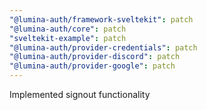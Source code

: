 ```yaml
---
"@lumina-auth/framework-sveltekit": patch
"@lumina-auth/core": patch
"sveltekit-example": patch
"@lumina-auth/provider-credentials": patch
"@lumina-auth/provider-discord": patch
"@lumina-auth/provider-google": patch
---
```


Implemented signout functionality
